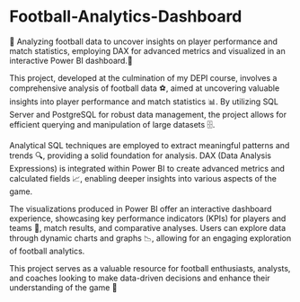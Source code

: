 # Football-Analytics-Dashboard
🌱 Analyzing football data to uncover insights on player performance and match statistics, employing DAX for advanced metrics and visualized in an interactive Power BI dashboard.🌱

This project, developed at the culmination of my DEPI course, involves a comprehensive analysis of football data ⚽, aimed at uncovering valuable insights into player performance and match statistics 📊. By utilizing SQL Server and PostgreSQL for robust data management, the project allows for efficient querying and manipulation of large datasets 🗄️.

Analytical SQL techniques are employed to extract meaningful patterns and trends 🔍, providing a solid foundation for analysis. DAX (Data Analysis Expressions) is integrated within Power BI to create advanced metrics and calculated fields 📈, enabling deeper insights into various aspects of the game.

The visualizations produced in Power BI offer an interactive dashboard experience, showcasing key performance indicators (KPIs) for players and teams 🥇, match results, and comparative analyses. Users can explore data through dynamic charts and graphs 📉, allowing for an engaging exploration of football analytics.

This project serves as a valuable resource for football enthusiasts, analysts, and coaches looking to make data-driven decisions and enhance their understanding of the game 🎉
